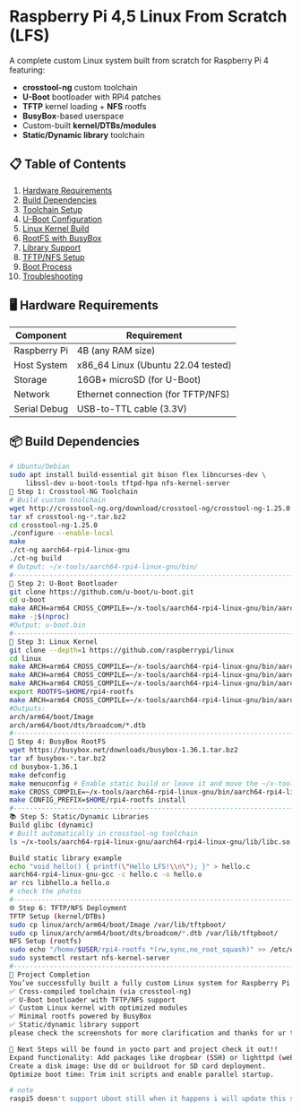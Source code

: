 # Raspberry Pi 4,5 Linux From Scratch (LFS)

A complete custom Linux system built from scratch for Raspberry Pi 4 featuring:
- **crosstool-ng** custom toolchain
- **U-Boot** bootloader with RPi4 patches
- **TFTP** kernel loading + **NFS** rootfs
- **BusyBox**-based userspace
- Custom-built **kernel/DTBs/modules**
- **Static/Dynamic library** toolchain

## 📋 Table of Contents
1. [Hardware Requirements](#-hardware-requirements)
2. [Build Dependencies](#-build-dependencies)
3. [Toolchain Setup](#-step-1-crosstool-ng-toolchain)
4. [U-Boot Configuration](#-step-2-u-boot-bootloader)
5. [Linux Kernel Build](#-step-3-linux-kernel)
6. [RootFS with BusyBox](#-step-4-busybox-rootfs)
7. [Library Support](#-step-5-staticdynamic-libraries)
8. [TFTP/NFS Setup](#-step-6-tftpnfs-deployment)
9. [Boot Process](#-booting-the-system)
10. [Troubleshooting](#-troubleshooting)

## 🖥️ Hardware Requirements
| Component       | Requirement                         |
|-----------------|-------------------------------------|
| Raspberry Pi    | 4B (any RAM size)                   |
| Host System     | x86_64 Linux (Ubuntu 22.04 tested)  |
| Storage         | 16GB+ microSD (for U-Boot)          |
| Network         | Ethernet connection (for TFTP/NFS)   |
| Serial Debug    | USB-to-TTL cable (3.3V)             |

## 📦 Build Dependencies
```bash
# Ubuntu/Debian
sudo apt install build-essential git bison flex libncurses-dev \
    libssl-dev u-boot-tools tftpd-hpa nfs-kernel-server
🔨 Step 1: Crosstool-NG Toolchain
# Build custom toolchain
wget http://crosstool-ng.org/download/crosstool-ng/crosstool-ng-1.25.0.tar.bz2
tar xf crosstool-ng-*.tar.bz2
cd crosstool-ng-1.25.0
./configure --enable-local
make
./ct-ng aarch64-rpi4-linux-gnu
./ct-ng build
# Output: ~/x-tools/aarch64-rpi4-linux-gnu/bin/
#-------------------------------------------------------------------------------------------------
🚀 Step 2: U-Boot Bootloader
git clone https://github.com/u-boot/u-boot.git
cd u-boot
make ARCH=arm64 CROSS_COMPILE=~/x-tools/aarch64-rpi4-linux-gnu/bin/aarch64-rpi4-linux-gnu- rpi_4_defconfig
make -j$(nproc)
#Output: u-boot.bin
#-------------------------------------------------------------------------------------------------
🐧 Step 3: Linux Kernel
git clone --depth=1 https://github.com/raspberrypi/linux
cd linux
make ARCH=arm64 CROSS_COMPILE=~/x-tools/aarch64-rpi4-linux-gnu/bin/aarch64-rpi4-linux-gnu- bcm2711_defconfig
make ARCH=arm64 CROSS_COMPILE=~/x-tools/aarch64-rpi4-linux-gnu/bin/aarch64-rpi4-linux-gnu- menuconfig # Customize
make ARCH=arm64 CROSS_COMPILE=~/x-tools/aarch64-rpi4-linux-gnu/bin/aarch64-rpi4-linux-gnu- -j$(nproc) Image modules dtbs
export ROOTFS=$HOME/rpi4-rootfs
make ARCH=arm64 CROSS_COMPILE=~/x-tools/aarch64-rpi4-linux-gnu/bin/aarch64-rpi4-linux-gnu- INSTALL_MOD_PATH=$ROOTFS modules_install
#Outputs:
arch/arm64/boot/Image
arch/arm64/boot/dts/broadcom/*.dtb
#-------------------------------------------------------------------------------------------------
📂 Step 4: BusyBox RootFS
wget https://busybox.net/downloads/busybox-1.36.1.tar.bz2
tar xf busybox-*.tar.bz2
cd busybox-1.36.1
make defconfig
make menuconfig # Enable static build or leave it and move the ~/x-tools/aarch64-rpi4-linux-gnu/aarch64-rpi4-linux-gnu/sysroot/ld* so it will need it
make CROSS_COMPILE=~/x-tools/aarch64-rpi4-linux-gnu/bin/aarch64-rpi4-linux-gnu- -j$(nproc)
make CONFIG_PREFIX=$HOME/rpi4-rootfs install
#-------------------------------------------------------------------------------------------------
📚 Step 5: Static/Dynamic Libraries
Build glibc (dynamic)
# Built automatically in crosstool-ng toolchain
ls ~/x-tools/aarch64-rpi4-linux-gnu/aarch64-rpi4-linux-gnu/lib/libc.so.6

Build static library example
echo "void hello() { printf(\"Hello LFS!\\n\"); }" > hello.c
aarch64-rpi4-linux-gnu-gcc -c hello.c -o hello.o
ar rcs libhello.a hello.o
# check the photos
#-------------------------------------------------------------------------------------------------
🌐 Step 6: TFTP/NFS Deployment
TFTP Setup (kernel/DTBs)
sudo cp linux/arch/arm64/boot/Image /var/lib/tftpboot/
sudo cp linux/arch/arm64/boot/dts/broadcom/*.dtb /var/lib/tftpboot/
NFS Setup (rootfs)
sudo echo "/home/$USER/rpi4-rootfs *(rw,sync,no_root_squash)" >> /etc/exports
sudo systemctl restart nfs-kernel-server
#-------------------------------------------------------------------------------------------------
🎉 Project Completion
You’ve successfully built a fully custom Linux system for Raspberry Pi 4 from scratch! This includes:
✅ Cross-compiled toolchain (via crosstool-ng)
✅ U-Boot bootloader with TFTP/NFS support
✅ Custom Linux kernel with optimized modules
✅ Minimal rootfs powered by BusyBox
✅ Static/dynamic library support
please check the screenshots for more clarification and thanks for ur time. 

🔄 Next Steps will be found in yocto part and project check it out!!
Expand functionality: Add packages like dropbear (SSH) or lighttpd (web server).
Create a disk image: Use dd or buildroot for SD card deployment.
Optimize boot time: Trim init scripts and enable parallel startup.

# note
raspi5 doesn't support uboot still when it happens i will update this statment.




























